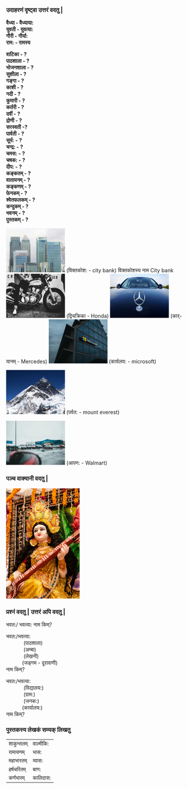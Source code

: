 ### उदाहरणं दृष्ट्वा उत्तरं वदतु |

**वैध्या - वैध्याया:**  
**युवती - युवत्या:**  
**गौरी - गौर्या:**  
**राम: - रामस्य**   

**वाटिका - ?**   
**पाठशाला - ?**  
**भोजनशाला - ?**   
**सुशीला - ?**   
**गङ्गा - ?**  
**काशी - ?**  
**नदी - ?**  
**कुमारी - ?**  
**कर्तरी - ?**  
**दर्वी - ?**  
**द्रोणी - ?**  
**सरस्वती -?**  
**पार्वती - ?**  
**सूर्य: - ?**  
**चन्द्र: - ?**  
**चमस: - ?**  
**चषक: - ?**  
**दीप: - ?**  
**कङ्कतम् - ?**  
**वातायनम् - ?**  
**कङ्कणम् - ?**  
**फेनकम् - ?**  
**श्वेतफलकम् - ?**  
**कन्दुकम् - ?**  
**भवनम् - ?**  
**पुस्तकम् - ?**

<img src="pictures/citi.jpg" width="160" height="120" /> 
(विक्तकोश: - city bank) विक्तकोशस्य नाम City bank

<img src="pictures/honda.jpg" width="160" height="120" />  
(द्विचक्रिका - Honda)

<img src="pictures/mercedes.jpg" width="160" height="120" />  
(कार्-यानम् - Mercedes)

<img src="pictures/microsoft.jpg" width="160" height="120" />  
(कार्यलय: - microsoft)

<img src="pictures/mount everest.jpg" width="160" height="120" />  (पर्वत: - mount everest)

<img src="pictures/walmart.jpg" width="160" height="120" />  
(आपण: - Walmart)

### पञ्च वाक्यानी वदतु |
<img src="pictures/saraswati.jpg" width="200" height="300" /> 

### प्रश्नं वदतु | उत्तरं अपि वदतु |

भवत:/ भवत्या: नाम किम्?

भवत:/भवत्या:  
&nbsp; &nbsp; &nbsp; &nbsp; &nbsp; &nbsp; (पाठशाला)  
&nbsp; &nbsp; &nbsp; &nbsp; &nbsp; &nbsp; (अम्बा)  
&nbsp; &nbsp; &nbsp; &nbsp; &nbsp; &nbsp; (लेखनी)  
&nbsp; &nbsp; &nbsp; &nbsp; &nbsp; &nbsp;(जङ्गम - दूरावाणी)  
                    नाम किम्?

भवत:/भवत्या:  
&nbsp; &nbsp; &nbsp; &nbsp; &nbsp; &nbsp; (विद्यालय:)  
&nbsp; &nbsp; &nbsp; &nbsp; &nbsp; &nbsp; (ग्राम:)  
&nbsp; &nbsp; &nbsp; &nbsp; &nbsp; &nbsp; (जनक:)  
&nbsp; &nbsp; &nbsp; &nbsp; &nbsp; &nbsp;(कार्यालय:)  
                    नाम किम्? 


### पुस्तकस्य लेखकं सम्यक् लिखतु  
|||
|----|----|
| शाकुन्तलम् | वाल्मीकि: |
| रामायणम् | भास: |
| महाभारतम् |व्यास:  |
|हर्षचरितम् | बाण: |
| कर्णभारम् | कालिदास: |
